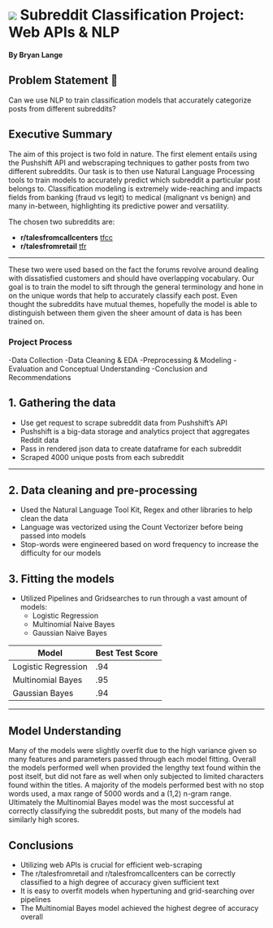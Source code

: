 # ![](https://ga-dash.s3.amazonaws.com/production/assets/logo-9f88ae6c9c3871690e33280fcf557f33.png) Subreddit Classification Project: Web APIs & NLP

**By Bryan Lange**

## Problem Statement :crystal_ball:

Can we use NLP to train classification models that accurately categorize posts from different subreddits? 

## Executive Summary 

The aim of this project is two fold in nature. The first element entails using the Pushshift API and webscraping techniques to gather posts from two different subreddits. Our task is to then use Natural Language Processing tools to train models to accurately predict which subreddit a particular post belongs to. Classification modeling is extremely wide-reaching and impacts fields from banking (fraud vs legit) to medical (malignant vs benign) and many in-between, highlighting its predictive power and versatility.

The chosen two subreddits are:
- **r/talesfromcallcenters** [tfcc](https://www.reddit.com/r/talesfromcallcenters/)
- **r/talesfromretail** [tfr](https://www.reddit.com/r/talesfromretail/)
---
These two were used based on the fact the forums revolve around dealing with dissatisfied customers and should have overlapping vocabulary. Our goal is to train the model to sift through the general terminology and hone in on the unique words that help to accurately classify each post. Even thought the subreddits have mutual themes, hopefully the model is able to distinguish between them given the sheer amount of data is has been trained on.  

### Project Process 
-Data Collection
-Data Cleaning & EDA
-Preprocessing & Modeling
-Evaluation and Conceptual Understanding
-Conclusion and Recommendations

## 1. Gathering the data
- Use get request to scrape subreddit data from Pushshift’s API 
- Pushshift is a big-data storage and analytics project that aggregates Reddit data
- Pass in rendered json data to create dataframe for each subreddit 
- Scraped 4000 unique posts from each subreddit

---

## 2. Data cleaning and pre-processing 
- Used the Natural Language Tool Kit, Regex and other libraries to help clean the data
- Language was vectorized using the Count Vectorizer before being passed into models
- Stop-words were engineered based on word frequency to increase the difficulty for our models


## 3. Fitting the models 
- Utilized Pipelines and Gridsearches to run through a vast amount of models:
    * Logistic Regression
    * Multinomial Naive Bayes
    * Gaussian Naive Bayes

Model  | Best Test Score
------------- | -------------
Logistic Regression  | .94
Multinomial Bayes  | .95
Gaussian Bayes  | .94
  
---

## Model Understanding
Many of the models were slightly overfit due to the high variance given so many features and parameters passed through each model fitting. Overall the models performed well when provided the lengthy text found within the post itself, but did not fare as well when only subjected to limited characters found within the titles. A majority of the models performed best with no stop words used, a max range of 5000 words and a (1,2) n-gram range. Ultimately the Multinomial Bayes model was the most successful at correctly classifying the subreddit posts, but many of the models had similarly high scores. 

## Conclusions
- Utilizing web APIs is crucial for efficient web-scraping 
- The r/talesfromretail and r/talesfromcallcenters can be correctly classified to a high degree of accuracy given sufficient text 
- It is easy to overfit models when hypertuning and grid-searching over pipelines
- The Multinomial Bayes model achieved the highest degree of accuracy overall 

